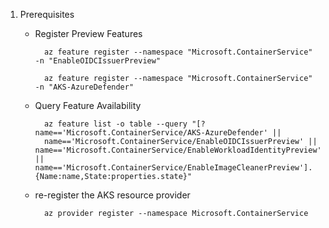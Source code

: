 
1. Prerequisites
    - Register Preview Features

            az feature register --namespace "Microsoft.ContainerService" -n "EnableOIDCIssuerPreview"

            az feature register --namespace "Microsoft.ContainerService" -n "AKS-AzureDefender"

    - Query Feature Availability


            az feature list -o table --query "[?name=='Microsoft.ContainerService/AKS-AzureDefender' || 
            name=='Microsoft.ContainerService/EnableOIDCIssuerPreview' || name=='Microsoft.ContainerService/EnableWorkloadIdentityPreview' || name=='Microsoft.ContainerService/EnableImageCleanerPreview'].{Name:name,State:properties.state}"


    - re-register the AKS resource provider

            az provider register --namespace Microsoft.ContainerService